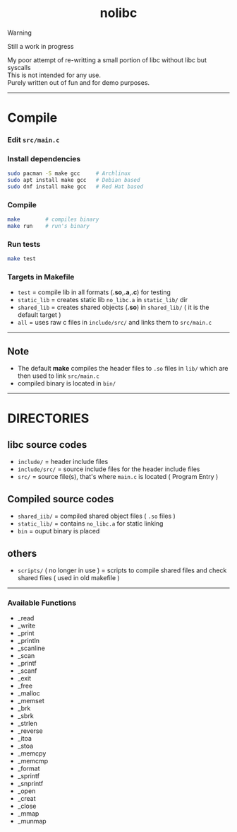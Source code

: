 <h1 align="center">
    nolibc
</h1>

> [!WARNING]
> Still a work in progress


My poor attempt of re-writting a small portion of libc without libc but syscalls </br>
This is not intended for any use. </br>
Purely written out of fun and for demo purposes. </br>

---

# Compile

### Edit `src/main.c`

### Install dependencies 

```sh
sudo pacman -S make gcc     # Archlinux
sudo apt install make gcc   # Debian based 
sudo dnf install make gcc   # Red Hat based
```
### Compile 

```sh
make        # compiles binary
make run    # run's binary
```

### Run tests 

```sh
make test
```

### Targets in Makefile

- `test` = compile lib in all formats (**.so**,**.a**,**.c**) for testing 
- `static_lib` = creates static lib `no_libc.a` in `static_lib/` dir
- `shared_lib` = creates shared objects (**.so**) in `shared_lib/` ( it is the default target )
- `all` = uses raw c files in `include/src/` and links them to `src/main.c`

---

## Note

- The default **make** compiles the header files to `.so` files in `lib/` which are then used to link `src/main.c`
- compiled binary is located in `bin/`

---

# DIRECTORIES
## libc source codes 
- `include/` = header include files 
- `include/src/` = source include files for the header include files
- `src/` = source file(s), that's where `main.c` is located ( Program Entry )

## Compiled source codes
- `shared_iib/` = compiled shared object files ( `.so` files )
- `static_lib/` = contains `no_libc.a` for static linking
- `bin` = ouput binary is placed

## others
- `scripts/` ( no longer in use ) = scripts to compile shared files and check shared files ( used in old makefile )

---

### Available Functions

- _read
- _write
- _print
- _println
- _scanline
- _scan
- _printf
- _scanf
- _exit
- _free
- _malloc
- _memset
- _brk
- _sbrk
- _strlen
- _reverse
- _itoa
- _stoa
- _memcpy
- _memcmp
- _format
- _sprintf
- _snprintf
- _open
- _creat
- _close
- _mmap
- _munmap
